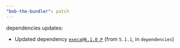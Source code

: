 ```yaml
---
"bob-the-bundler": patch
---
```

dependencies updates:
  - Updated dependency [`execa@6.1.0` ↗︎](https://www.npmjs.com/package/execa/v/6.1.0) (from `5.1.1`, in `dependencies`)
